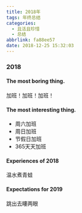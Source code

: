 ```yaml
---
title: 2018年
tags: 年终总结
categories:
  - 且活且珍惜
  - 总结
abbrlink: fa88ee57
date: 2018-12-25 15:32:03
---
```

### 2018

#### The most boring thing.
加班！加班！加班！

#### The most interesting thing.
- 周六加班
- 周日加班
- 节假日加班
- 365天天加班

#### Experiences of 2018
温水煮青蛙

#### Expectations for 2019
跳出去瞜两眼
